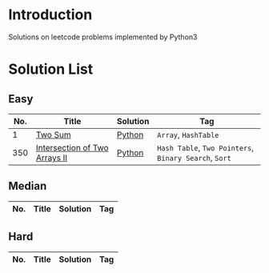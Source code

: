 # Introduction
Solutions on leetcode problems implemented by Python3

# Solution List
## Easy

| No.  | Title       | Solution | Tag                  |
| ---- | ----------- | -------- | -------------------- |
| 1    | [Two Sum](https://github.com/Vinccent/leetcode/blob/master/solution/001.%20Two%20Sum/Note.md) | [Python](https://github.com/Vinccent/leetcode/blob/master/solution/001.%20Two%20Sum/Solution.py)   | `Array`, `HashTable` |
| 350   | [Intersection of Two Arrays II](https://github.com/Vinccent/leetcode/blob/master/solution/350.%20Intersection%20of%20Two%20Arrays%20II/Note.md)            |  [Python](https://github.com/Vinccent/leetcode/blob/master/solution/350.%20Intersection%20of%20Two%20Arrays%20II/Solution.py)        |   `Hash Table`, `Two Pointers`, `Binary Search`, `Sort`                   |


## Median
| No.  | Title | Solution | Tag  |
| ---- | ----- | -------- | ---- |


## Hard
| No.  | Title | Solution | Tag  |
| ---- | ----- | -------- | ---- |
